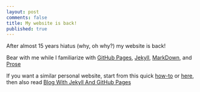 ```yaml
---
layout: post
comments: false
title: My website is back!
published: true
---
```


After almost 15 years hiatus (why, oh why?) my website is back!

Bear with me while I familiarize with
[GitHub Pages](pages.https://github.com/),
[Jekyll](jekyllrb.com/),
[MarkDown](markdowntutorial.com/), and [Prose](prose.io)

If you want a similar personal website, start from this quick
[how-to](hackernoon.com/how-to-set-up-godaddy-domain-with-github-pages-a9300366c7b)
or
[here](https://medium.com/@vovakuzmenkov/get-a-website-with-github-pages-9151ed636446), then also read
[Blog With Jekyll And GitHub Pages](https://www.smashingmagazine.com/2014/08/build-blog-jekyll-github-pages/)
